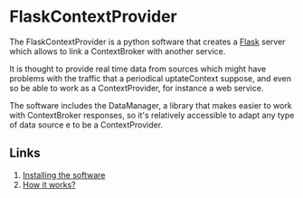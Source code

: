 # FlaskContextProvider

The FlaskContextProvider is a python software that creates a [Flask](http://flask.pocoo.org/) server which 
allows to link a ContextBroker with another service. 

It is thought to provide real time data from sources which might have problems with the 
traffic that a periodical uptateContext suppose, and even so be able to work as a 
ContextProvider, for instance a web service. 

The software includes the DataManager, a library that makes easier to work with ContextBroker
responses, so it's relatively accessible to adapt any type of data source e to be a 
ContextProvider. 

Links
-------------------------
1. [Installing the software]()
2. [How it works?](https://github.com/gzarrub/FlaskContextProvider/blob/master/etc/FlaskContextProvider/How%20it%20works.md)
